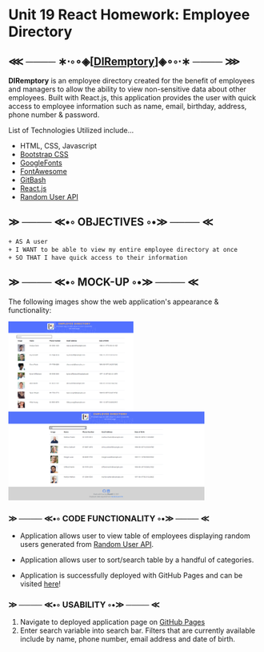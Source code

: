 # Unit 19 React Homework: Employee Directory

## ⋘ ──── ∗⋅◦∘◈\[[DIRemptory](https://missng-git.github.io/DIRemptory)\]◈∘◦⋅∗ ──── ⋙

**DIRemptory** is an employee directory created for the benefit of employees and managers to allow the ability to view non-sensitive data about other employees. Built with React.js, this application provides the user with quick access to employee information such as name, email, birthday, address, phone number & password.

List of Technologies Utilized include...

- HTML, CSS, Javascript
- [Bootstrap CSS](https://getbootstrap.com/)
- [GoogleFonts](https://fonts.google.com/)
- [FontAwesome](https://fontawesome.com/)
- [GitBash](https://gitforwindows.org/)
- [React.js](https://reactjs.org/)
- [Random User API](https://randomuser.me/)

## ≫ ──── ≪•◦ OBJECTIVES ◦•≫ ──── ≪

```
+ AS A user
+ I WANT to be able to view my entire employee directory at once
+ SO THAT I have quick access to their information
```

## ≫ ──── ≪•◦ MOCK-UP ◦•≫ ──── ≪

The following images show the web application's appearance & functionality:

<p float="left">
    <img src="./public/assets/img/capture.png" alt="DIRemptory" width="250" style="margin-right: 10px;" />
    <img src="./public/assets/img/capture-2.PNG" alt="DIRemptory Search" width="392" style="margin-right: 10px;" />
</p>

### ≫ ──── ≪•◦ CODE FUNCTIONALITY ◦•≫ ──── ≪

- Application allows user to view table of employees displaying random users generated from [Random User API](https://randomuser.me/).

- Application allows user to sort/search table by a handful of categories.

- Application is successfully deployed with GitHub Pages and can be visited [here](https://missng-git.github.io/DIRemptory)!

### ≫ ──── ≪•◦ USABILITY ◦•≫ ──── ≪

1. Navigate to deployed application page on [GitHub Pages](https://missng-git.github.io/DIRemptory)
2. Enter search variable into search bar. Filters that are currently available include by name, phone number, email address and date of birth.

